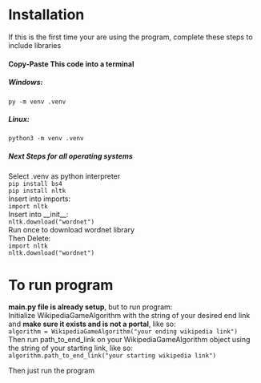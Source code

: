 # Installation
If this is the first time your are using the
program, complete these steps to include libraries

#### Copy-Paste This code into a terminal
##### Windows:
``py -m venv .venv``

##### Linux:
``python3 -m venv .venv``<br>

##### Next Steps for all operating systems
Select .venv as python interpreter<br>
``pip install bs4``<br>
``pip install nltk``<br>
Insert into imports:<br>
``import nltk``<br>
Insert into \_\_init\_\_:<br>
``nltk.download("wordnet")``<br>
Run once to download wordnet library<br>
Then Delete:<br>
``import nltk``<br>
``nltk.download("wordnet")``

# To run program
**main.py file is already setup**, but to run program:<br>
Initialize WikipediaGameAlgorithm with the string of your desired end link and **make sure it exists and is not a portal**, like so:<br>
``algorithm = WikipediaGameAlgorithm("your ending wikipedia link")``<br>
Then run path_to_end_link on your WikipediaGameAlgorithm object using the string of your starting link, like so:<br>
``algorithm.path_to_end_link("your starting wikipedia link")``<br>

Then just run the program
